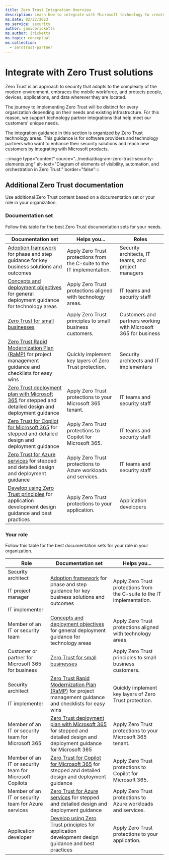 ```yaml
---
title: Zero Trust Integration Overview
description: Learn how to integrate with Microsoft technology to create Zero Trust solutions for your customers.
ms.date: 02/22/2023
ms.service: security
author: janicericketts
ms.author: jricketts
ms.topic: conceptual
ms.collection:
  - zerotrust-partner
---
```


# Integrate with Zero Trust solutions

Zero Trust is an approach to security that adapts to the complexity of the modern environment, embraces the mobile workforce, and protects people, devices, applications, and data wherever they are located.

The journey to implementing Zero Trust will be distinct for every organization depending on their needs and existing infrastructure. For this reason, we support technology partner integrations that help meet our customers' unique needs.

The integration guidance in this section is organized by Zero Trust technology areas. This guidance is for software providers and technology partners who want to enhance their security solutions and reach new customers by integrating with Microsoft products.

:::image type="content" source="../media/diagram-zero-trust-security-elements.png" alt-text="Diagram of elements of visibility, automation, and orchestration in Zero Trust." border="false":::

## Additional Zero Trust documentation

Use additional Zero Trust content based on a documentation set or your role in your organization.

### Documentation set

Follow this table for the best Zero Trust documentation sets for your needs.

| Documentation set | Helps you... | Roles |
| --- | --- | --- |
| [Adoption framework](../adopt/zero-trust-adoption-overview.md) for phase and step guidance for key business solutions and outcomes | Apply Zero Trust protections from the C-suite to the IT implementation. | Security architects, IT teams, and project managers |
| [Concepts and deployment objectives](../deploy/overview.md) for general deployment guidance for technology areas | Apply Zero Trust protections aligned with technology areas. | IT teams and security staff |
| [Zero Trust for small businesses](../guidance-smb-partner.md) | Apply Zero Trust principles to small business customers. | Customers and partners working with Microsoft 365 for business |
| [Zero Trust Rapid Modernization Plan (RaMP)](../zero-trust-ramp-overview.md) for project management guidance and checklists for easy wins | Quickly implement key layers of Zero Trust protection. | Security architects and IT implementers |
| [Zero Trust deployment plan with Microsoft 365](/microsoft-365/security/microsoft-365-zero-trust?bc=%2fsecurity%2fzero-trust%2fbreadcrumb%2ftoc.json&toc=%2fsecurity%2fzero-trust%2ftoc.json) for stepped and detailed design and deployment guidance | Apply Zero Trust protections to your Microsoft 365 tenant. | IT teams and security staff |
| [Zero Trust for Copilot for Microsoft 365](zero-trust-microsoft-365-copilot.md) for stepped and detailed design and deployment guidance | Apply Zero Trust protections to Copilot for Microsoft 365. | IT teams and security staff |
| [Zero Trust for Azure services](../azure-infrastructure-overview.md) for stepped and detailed design and deployment guidance | Apply Zero Trust protections to Azure workloads and services. | IT teams and security staff |
| [Develop using Zero Trust principles](../develop/overview.md) for application development design guidance and best practices | Apply Zero Trust protections to your application. | Application developers |

### Your role

Follow this table for the best documentation sets for your role in your organization.

| Role | Documentation set | Helps you... |
| --- | --- | --- |
| Security architect <br><br> IT project manager <br><br> IT implementer | [Adoption framework](../adopt/zero-trust-adoption-overview.md) for phase and step guidance for key business solutions and outcomes| Apply Zero Trust protections from the C-suite to the IT implementation. |
| Member of an IT or security team | [Concepts and deployment objectives](../deploy/overview.md) for general deployment guidance for technology areas | Apply Zero Trust protections aligned with technology areas. |
| Customer or partner for Microsoft 365 for business | [Zero Trust for small businesses](../guidance-smb-partner.md) | Apply Zero Trust principles to small business customers.  |
| Security architect <br><br> IT implementer | [Zero Trust Rapid Modernization Plan (RaMP)](../zero-trust-ramp-overview.md) for project management guidance and checklists for easy wins | Quickly implement key layers of Zero Trust protection. |
| Member of an IT or security team for Microsoft 365 | [Zero Trust deployment plan with Microsoft 365](/microsoft-365/security/microsoft-365-zero-trust?bc=%2fsecurity%2fzero-trust%2fbreadcrumb%2ftoc.json&toc=%2fsecurity%2fzero-trust%2ftoc.json) for stepped and detailed design and deployment guidance for Microsoft 365 | Apply Zero Trust protections to your Microsoft 365 tenant. |
| Member of an IT or security team for Microsoft Copilots | [Zero Trust for Copilot for Microsoft 365](zero-trust-microsoft-365-copilot.md) for stepped and detailed design and deployment guidance | Apply Zero Trust protections to Copilot for Microsoft 365. |
| Member of an IT or security team for Azure services | [Zero Trust for Azure services](../azure-infrastructure-overview.md) for stepped and detailed design and deployment guidance | Apply Zero Trust protections to Azure workloads and services. |
| Application developer | [Develop using Zero Trust principles](../develop/overview.md) for application development design guidance and best practices | Apply Zero Trust protections to your application. |